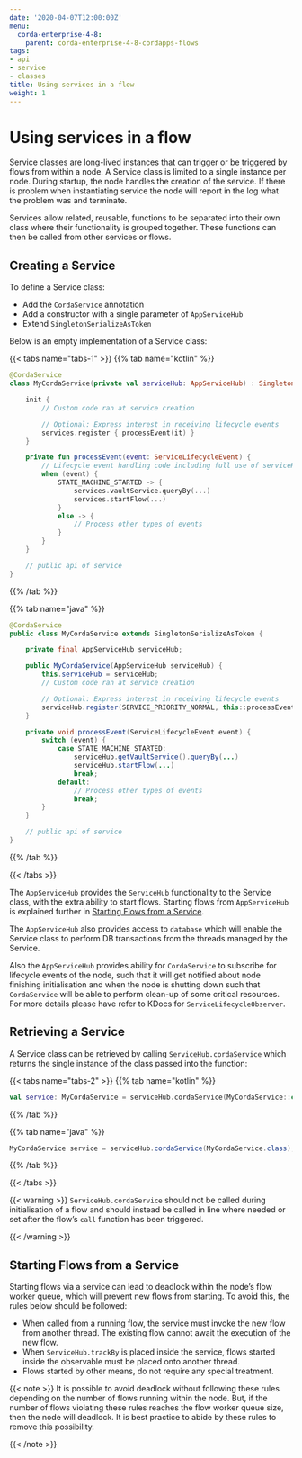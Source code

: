 ```yaml
---
date: '2020-04-07T12:00:00Z'
menu:
  corda-enterprise-4-8:
    parent: corda-enterprise-4-8-cordapps-flows
tags:
- api
- service
- classes
title: Using services in a flow
weight: 1
---
```





# Using services in a flow

Service classes are long-lived instances that can trigger or be triggered by flows from within a node. A Service class is limited to a
single instance per node. During startup, the node handles the creation of the service. If there is problem when instantiating service
the node will report in the log what the problem was and terminate.

Services allow related, reusable, functions to be separated into their own class where their functionality is
grouped together. These functions can then be called from other services or flows.


## Creating a Service

To define a Service class:



* Add the `CordaService` annotation
* Add a constructor with a single parameter of `AppServiceHub`
* Extend `SingletonSerializeAsToken`


Below is an empty implementation of a Service class:

{{< tabs name="tabs-1" >}}
{{% tab name="kotlin" %}}
```kotlin
@CordaService
class MyCordaService(private val serviceHub: AppServiceHub) : SingletonSerializeAsToken() {

    init {
        // Custom code ran at service creation

        // Optional: Express interest in receiving lifecycle events
        services.register { processEvent(it) }
    }

    private fun processEvent(event: ServiceLifecycleEvent) {
        // Lifecycle event handling code including full use of serviceHub
        when (event) {
            STATE_MACHINE_STARTED -> {
                services.vaultService.queryBy(...)
                services.startFlow(...)
            }
            else -> {
                // Process other types of events
            }
        }
    }

    // public api of service
}
```
{{% /tab %}}

{{% tab name="java" %}}
```java
@CordaService
public class MyCordaService extends SingletonSerializeAsToken {

    private final AppServiceHub serviceHub;

    public MyCordaService(AppServiceHub serviceHub) {
        this.serviceHub = serviceHub;
        // Custom code ran at service creation

        // Optional: Express interest in receiving lifecycle events
        serviceHub.register(SERVICE_PRIORITY_NORMAL, this::processEvent);
    }

    private void processEvent(ServiceLifecycleEvent event) {
        switch (event) {
            case STATE_MACHINE_STARTED:
                serviceHub.getVaultService().queryBy(...)
                serviceHub.startFlow(...)
                break;
            default:
                // Process other types of events
                break;
        }
    }

    // public api of service
}
```
{{% /tab %}}

{{< /tabs >}}

The `AppServiceHub` provides the `ServiceHub` functionality to the Service class, with the extra ability to start flows. Starting flows
from `AppServiceHub` is explained further in [Starting Flows from a Service](#starting-flows-from-a-service).

The `AppServiceHub` also provides access to `database` which will enable the Service class to perform DB transactions from the threads
managed by the Service.

Also the `AppServiceHub` provides ability for `CordaService` to subscribe for lifecycle events of the node, such that it will get notified
about node finishing initialisation and when the node is shutting down such that `CordaService` will be able to perform clean-up of some
critical resources. For more details please have refer to KDocs for `ServiceLifecycleObserver`.


## Retrieving a Service

A Service class can be retrieved by calling `ServiceHub.cordaService` which returns the single instance of the class passed into the function:

{{< tabs name="tabs-2" >}}
{{% tab name="kotlin" %}}
```kotlin
val service: MyCordaService = serviceHub.cordaService(MyCordaService::class.java)
```
{{% /tab %}}

{{% tab name="java" %}}
```java
MyCordaService service = serviceHub.cordaService(MyCordaService.class);
```
{{% /tab %}}

{{< /tabs >}}


{{< warning >}}
`ServiceHub.cordaService` should not be called during initialisation of a flow and should instead be called in line where
needed or set after the flow’s `call` function has been triggered.

{{< /warning >}}




## Starting Flows from a Service

Starting flows via a service can lead to deadlock within the node’s flow worker queue, which will prevent new flows from
starting. To avoid this, the rules below should be followed:



* When called from a running flow, the service must invoke the new flow from another thread. The existing flow cannot await the
execution of the new flow.
* When `ServiceHub.trackBy` is placed inside the service, flows started inside the observable must be placed onto another thread.
* Flows started by other means, do not require any special treatment.


{{< note >}}
It is possible to avoid deadlock without following these rules depending on the number of flows running within the node. But, if the
number of flows violating these rules reaches the flow worker queue size, then the node will deadlock. It is best practice to
abide by these rules to remove this possibility.

{{< /note >}}
